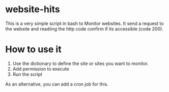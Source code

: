 # website-hits
This is a very simple script in bash to Monitor websites. It send a request to the website and readiing the http code confirm if its accessible (code 200).

# How to use it
1. Use the dictionary to define the site or sites you want to monitor. 
2. Add permission to execute
3. Run the script

As an alternative, you can add a cron job for this.

